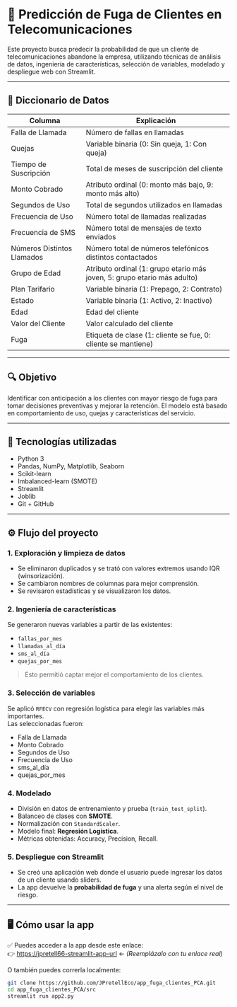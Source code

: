 # 📱 Predicción de Fuga de Clientes en Telecomunicaciones

Este proyecto busca predecir la probabilidad de que un cliente de telecomunicaciones abandone la empresa, utilizando técnicas de análisis de datos, ingeniería de características, selección de variables, modelado y despliegue web con Streamlit.

---

## 📘 Diccionario de Datos

| Columna                    | Explicación                                                                                                                            |
| -------------------------- | ---------------------------------------------------------------------------------------------------------------------------------------|
| Falla de Llamada           | Número de fallas en llamadas                                                                                                           |
| Quejas                     | Variable binaria (0: Sin queja, 1: Con queja)                                                                                          |
| Tiempo de Suscripción      | Total de meses de suscripción del cliente                                                                                              |
| Monto Cobrado              | Atributo ordinal (0: monto más bajo, 9: monto más alto)                                                                                |
| Segundos de Uso            | Total de segundos utilizados en llamadas                                                                                               |
| Frecuencia de Uso          | Número total de llamadas realizadas                                                                                                    |
| Frecuencia de SMS          | Número total de mensajes de texto enviados                                                                                             |
| Números Distintos Llamados | Número total de números telefónicos distintos contactados                                                                              |
| Grupo de Edad              | Atributo ordinal (1: grupo etario más joven, 5: grupo etario más adulto)                                                               |
| Plan Tarifario             | Variable binaria (1: Prepago, 2: Contrato)                                                                                             |
| Estado                     | Variable binaria (1: Activo, 2: Inactivo)                                                                                              |
| Edad                       | Edad del cliente                                                                                                                       |
| Valor del Cliente          | Valor calculado del cliente                                                                                                            |
| Fuga                       | Etiqueta de clase (1: cliente se fue, 0: cliente se mantiene)                                                                          |

---

## 🔍 Objetivo

Identificar con anticipación a los clientes con mayor riesgo de fuga para tomar decisiones preventivas y mejorar la retención. El modelo está basado en comportamiento de uso, quejas y características del servicio.

---

## 🧠 Tecnologías utilizadas

- Python 3
- Pandas, NumPy, Matplotlib, Seaborn
- Scikit-learn
- Imbalanced-learn (SMOTE)
- Streamlit
- Joblib
- Git + GitHub

---

## ⚙️ Flujo del proyecto

### 1. Exploración y limpieza de datos
- Se eliminaron duplicados y se trató con valores extremos usando IQR (winsorización).
- Se cambiaron nombres de columnas para mejor comprensión.
- Se revisaron estadísticas y se visualizaron los datos.

### 2. Ingeniería de características
Se generaron nuevas variables a partir de las existentes:
- `fallas_por_mes`
- `llamadas_al_día`
- `sms_al_día`
- `quejas_por_mes`
> Esto permitió captar mejor el comportamiento de los clientes.

### 3. Selección de variables
Se aplicó `RFECV` con regresión logística para elegir las variables más importantes.  
Las seleccionadas fueron:
- Falla de Llamada  
- Monto Cobrado  
- Segundos de Uso  
- Frecuencia de Uso  
- sms_al_día  
- quejas_por_mes

### 4. Modelado
- División en datos de entrenamiento y prueba (`train_test_split`).
- Balanceo de clases con **SMOTE**.
- Normalización con `StandardScaler`.
- Modelo final: **Regresión Logística**.
- Métricas obtenidas: Accuracy, Precision, Recall.

### 5. Despliegue con Streamlit
- Se creó una aplicación web donde el usuario puede ingresar los datos de un cliente usando sliders.
- La app devuelve la **probabilidad de fuga** y una alerta según el nivel de riesgo.

---

## 🖥️ Cómo usar la app

✅ Puedes acceder a la app desde este enlace:  
👉 [https://jpretell66-streamlit-app-url](https://jpretell66-streamlit-app-url) ← *(Reemplázalo con tu enlace real)*

O también puedes correrla localmente:

```bash
git clone https://github.com/JPretellEco/app_fuga_clientes_PCA.git
cd app_fuga_clientes_PCA/src
streamlit run app2.py


